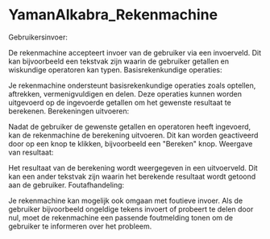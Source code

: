 # YamanAlkabra_Rekenmachine

Gebruikersinvoer:

De rekenmachine accepteert invoer van de gebruiker via een invoerveld. Dit kan bijvoorbeeld een tekstvak zijn waarin de gebruiker getallen en wiskundige operatoren kan typen.
Basisrekenkundige operaties:

Je rekenmachine ondersteunt basisrekenkundige operaties zoals optellen, aftrekken, vermenigvuldigen en delen. Deze operaties kunnen worden uitgevoerd op de ingevoerde getallen om het gewenste resultaat te berekenen.
Berekeningen uitvoeren:

Nadat de gebruiker de gewenste getallen en operatoren heeft ingevoerd, kan de rekenmachine de berekening uitvoeren. Dit kan worden geactiveerd door op een knop te klikken, bijvoorbeeld een "Bereken" knop.
Weergave van resultaat:

Het resultaat van de berekening wordt weergegeven in een uitvoerveld. Dit kan een ander tekstvak zijn waarin het berekende resultaat wordt getoond aan de gebruiker.
Foutafhandeling:

Je rekenmachine kan mogelijk ook omgaan met foutieve invoer. Als de gebruiker bijvoorbeeld ongeldige tekens invoert of probeert te delen door nul, moet de rekenmachine een passende foutmelding tonen om de gebruiker te informeren over het probleem.

